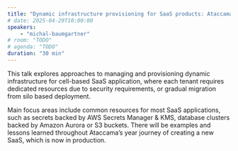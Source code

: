 ```yaml
---
title: "Dynamic infrastructure provisioning for SaaS products: Ataccama way"
# date: 2025-04-29T10:00:00
speakers:
    - "michal-baumgartner"
# room: "TODO"
# agenda: "TODO"
duration: "30 min"
---
```


This talk explores approaches to managing and provisioning dynamic infrastructure for cell-based SaaS application, where each tenant requires dedicated resources due to security requirements, or gradual migration from silo based deployment. 

Main focus areas include common resources for most SaaS applications, such as secrets backed by AWS Secrets Manager & KMS, database clusters backed by Amazon Aurora or S3 buckets. There will be examples and lessons learned throughout Ataccama’s year journey of creating a new SaaS, which is now in production.